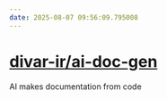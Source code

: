```yaml
---
date: 2025-08-07 09:56:09.795008
---
```


# [divar-ir/ai-doc-gen](https://github.com/divar-ir/ai-doc-gen)

AI makes documentation from code